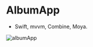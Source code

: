# AlbumApp
- Swift, mvvm, Combine, Moya.


![albumApp](https://user-images.githubusercontent.com/45856711/223533355-dd8c18e9-760b-4798-8b3a-ac75e388c7f7.gif)
